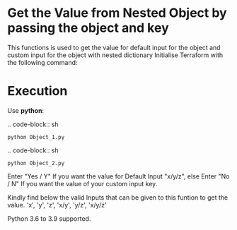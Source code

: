 # Get the Value from Nested Object by passing the object and key

This functions is used to get the value for default input for the object and custom input for the object with nested dictionary Initialise Terraform with the following command:

Execution
==========

Use **python**:

.. code-block:: sh

    python Object_1.py

.. code-block:: sh

    python Object_2.py

Enter "Yes / Y" If you want the value for Default Input "x/y/z", else Enter "No / N" If you want the value of your custom input key.

Kindly find below the valid Inputs that can be given to this funtion to get the value.
'x', 'y', 'z', 'x/y', 'y/z', 'x/y/z'

Python 3.6 to 3.9 supported.